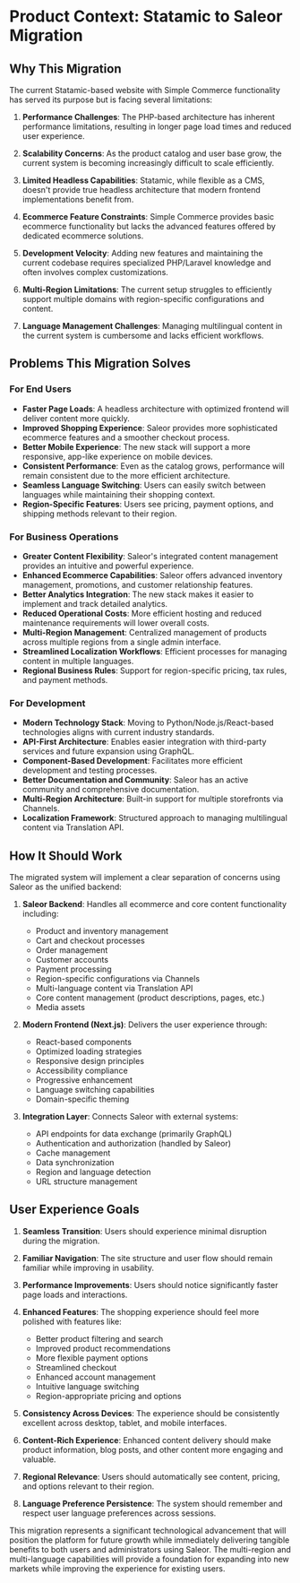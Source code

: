 # Product Context: Statamic to Saleor Migration

## Why This Migration

The current Statamic-based website with Simple Commerce functionality has served its purpose but is facing several limitations:

1. **Performance Challenges**: The PHP-based architecture has inherent performance limitations, resulting in longer page load times and reduced user experience.

2. **Scalability Concerns**: As the product catalog and user base grow, the current system is becoming increasingly difficult to scale efficiently.

3. **Limited Headless Capabilities**: Statamic, while flexible as a CMS, doesn't provide true headless architecture that modern frontend implementations benefit from.

4. **Ecommerce Feature Constraints**: Simple Commerce provides basic ecommerce functionality but lacks the advanced features offered by dedicated ecommerce solutions.

5. **Development Velocity**: Adding new features and maintaining the current codebase requires specialized PHP/Laravel knowledge and often involves complex customizations.

6. **Multi-Region Limitations**: The current setup struggles to efficiently support multiple domains with region-specific configurations and content.

7. **Language Management Challenges**: Managing multilingual content in the current system is cumbersome and lacks efficient workflows.

## Problems This Migration Solves

### For End Users
- **Faster Page Loads**: A headless architecture with optimized frontend will deliver content more quickly.
- **Improved Shopping Experience**: Saleor provides more sophisticated ecommerce features and a smoother checkout process.
- **Better Mobile Experience**: The new stack will support a more responsive, app-like experience on mobile devices.
- **Consistent Performance**: Even as the catalog grows, performance will remain consistent due to the more efficient architecture.
- **Seamless Language Switching**: Users can easily switch between languages while maintaining their shopping context.
- **Region-Specific Features**: Users see pricing, payment options, and shipping methods relevant to their region.

### For Business Operations
- **Greater Content Flexibility**: Saleor's integrated content management provides an intuitive and powerful experience.
- **Enhanced Ecommerce Capabilities**: Saleor offers advanced inventory management, promotions, and customer relationship features.
- **Better Analytics Integration**: The new stack makes it easier to implement and track detailed analytics.
- **Reduced Operational Costs**: More efficient hosting and reduced maintenance requirements will lower overall costs.
- **Multi-Region Management**: Centralized management of products across multiple regions from a single admin interface.
- **Streamlined Localization Workflows**: Efficient processes for managing content in multiple languages.
- **Regional Business Rules**: Support for region-specific pricing, tax rules, and payment methods.

### For Development
- **Modern Technology Stack**: Moving to Python/Node.js/React-based technologies aligns with current industry standards.
- **API-First Architecture**: Enables easier integration with third-party services and future expansion using GraphQL.
- **Component-Based Development**: Facilitates more efficient development and testing processes.
- **Better Documentation and Community**: Saleor has an active community and comprehensive documentation.
- **Multi-Region Architecture**: Built-in support for multiple storefronts via Channels.
- **Localization Framework**: Structured approach to managing multilingual content via Translation API.

## How It Should Work

The migrated system will implement a clear separation of concerns using Saleor as the unified backend:

1. **Saleor Backend**: Handles all ecommerce and core content functionality including:
   - Product and inventory management
   - Cart and checkout processes
   - Order management
   - Customer accounts
   - Payment processing
   - Region-specific configurations via Channels
   - Multi-language content via Translation API
   - Core content management (product descriptions, pages, etc.)
   - Media assets

2. **Modern Frontend (Next.js)**: Delivers the user experience through:
   - React-based components
   - Optimized loading strategies
   - Responsive design principles
   - Accessibility compliance
   - Progressive enhancement
   - Language switching capabilities
   - Domain-specific theming

3. **Integration Layer**: Connects Saleor with external systems:
   - API endpoints for data exchange (primarily GraphQL)
   - Authentication and authorization (handled by Saleor)
   - Cache management
   - Data synchronization
   - Region and language detection
   - URL structure management

## User Experience Goals

1. **Seamless Transition**: Users should experience minimal disruption during the migration.

2. **Familiar Navigation**: The site structure and user flow should remain familiar while improving in usability.

3. **Performance Improvements**: Users should notice significantly faster page loads and interactions.

4. **Enhanced Features**: The shopping experience should feel more polished with features like:
   - Better product filtering and search
   - Improved product recommendations
   - More flexible payment options
   - Streamlined checkout
   - Enhanced account management
   - Intuitive language switching
   - Region-appropriate pricing and options

5. **Consistency Across Devices**: The experience should be consistently excellent across desktop, tablet, and mobile interfaces.

6. **Content-Rich Experience**: Enhanced content delivery should make product information, blog posts, and other content more engaging and valuable.

7. **Regional Relevance**: Users should automatically see content, pricing, and options relevant to their region.

8. **Language Preference Persistence**: The system should remember and respect user language preferences across sessions.

This migration represents a significant technological advancement that will position the platform for future growth while immediately delivering tangible benefits to both users and administrators using Saleor. The multi-region and multi-language capabilities will provide a foundation for expanding into new markets while improving the experience for existing users. 